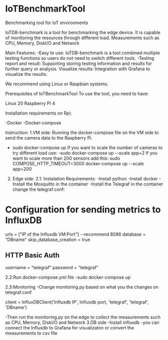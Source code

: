 # IoTBenchmarkTool
Benchmarking tool for IoT environments

IoTDB-benchmark is a tool for benchmarking the edge device. It is capable of monitoring the resources through different load.
Measurements such as CPU, Memory, DiskI/O and Network


Main Features:
-Easy to use: IoTDB-benchmark is a tool combined multiple testing functions so users 
do not need to switch different tools.
-Testing report and result: Supporting storing testing information and results
for further query or analysis.
Visualize results: Integration with Grafana to visualize the results.

We recommend using Linux or Raspbian systems.

Prerequisites of IoTBenchmarkTool
To use the tool, you need to have:

Linux 20
Raspberry PI 4

Installation requirements on Rpi:

-Docker
-Docker-compose

Instruction:
1.VM side:
Running the docker-compose file on the VM side to send the camera data to the Raspberry Pi.
- sudo docker-compose up
If you want to scale the number of cameras to try different load use:
-sudo docker-compose up --scale app=2
If you want to scale more than 200 sensors add this:
sudo COMPOSE_HTTP_TIMEOUT=3000 docker-compose up --scale app=200


2. Edge side:
2.1: Instalation Requirements:
-Install python
-Install docker 
-Install the Mosquitto in the container 
-Install the Telegraf in the container 
change the telegraf.conf:
# Configuration for sending metrics to InfluxDB
urls = ["IP of the Influxdb VM:Port"] --recommend 8086
database = "DBname"
skip_database_creation = true
## HTTP Basic Auth
  username = "telegraf"
  password = "telegraf"

2.2:Run docker-compose.yml file
-sudo docker-compose up

2.3:Monitoring
 -Change monitoring.py based on what you the changes on telegraf.conf

client = InfluxDBClient('Influxdb IP', Influxdb port, 'telegraf', 'telegraf', 'DBname')

 -Then run the monitoring.py on the edge to collect the measurements such as CPU, Memory, DiskI/O and Network
3.DB side
-Install influxdb
-you can connect the Influxdb to Grafana for visualizaton or convert the measurements to csv file





